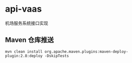 # api-vaas
机场服务系统接口实现


## Maven 仓库推送
```
mvn clean install org.apache.maven.plugins:maven-deploy-plugin:2.8:deploy -DskipTests

```
